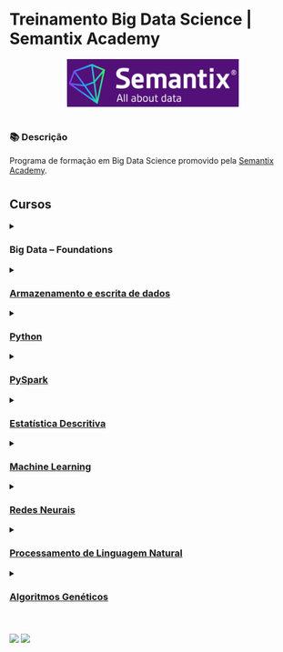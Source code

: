 # Treinamento Big Data Science | Semantix Academy

<p align="center">
<img src="https://github.com/claudiaanjos/big-data-engineer-semantix/blob/main/images/logo_semantix.png" width=60% />
</p>

# 

### 📚  Descrição

Programa de formação em Big Data Science promovido pela [Semantix Academy](https://us.semantix.ai/academy).

#

## Cursos

<details>
<summary>  <h3> Big Data – Foundations <a href=https://github.com/claudiaanjos/big-data-science-semantix/tree/main/1-Big-Data-Foundations> </summary> 

- Conhecimento de ferramentas atuais no mercado de Big Data;
- Criação e funcionamento de um cluster Hadoop para Big Data em Docker;
- Manipulação de dados com HDFS;  
- Manipulação de dados com uso do Hive;
- Otimização de consultas em grandes volumes de dados estruturados e semiestruturados com uso de Hive;
- Ingestão de dados relacionais para o HDFS/Hive, com uso do Sqoop;
- Otimização de importação no Sqoop;
- Exportação de dados do HDFS para o SGBD, com uso do Sqoop;
- Manipulação de dados com HBase;
- Operações com Dataframe em Spark para processamento de dados em batch;
- Uso do Spark SQL Queries para consultas de dados estruturados e semiestruturados.
</details>

<details>
<summary>
<h3>
Armazenamento e escrita de dados 
<a href=https://github.com/claudiaanjos/big-data-science-semantix/tree/main/2-Armazenamento-e-escrita-de-dados>
</summary>

**MongoDB**

• Entendimento de conceitos e arquitetura NoSQL e MongoDB;

• Instalação de cluster MongoDB através de container e Cloud;

• Realizar pesquisas no MongoDB com diferentes operadores;

**Redis**

• Entendimento de conceitos e arquitetura NoSQL e Redis;

• Instalação de cluster Redis através de container;

• Entendimento de diversos tipos de estrutura de dados com Redis-CLI;

**Kafka**

• Entendimento de conceitos e arquitetura do Kafka e da Confluent;

• Instalação de cluster Kafka através de container;

• Gerenciamento de tópicos;

• Produção e consumo de dados através do console;

• Entendimento das guias do Control Center.

**Elastic**

• Entendimento de conceitos e arquitetura da Elastic;

• Instalação de cluster Elastic através de container;

• Realizar operações de CRUD em índices;

• Entendimento das guias do Kibana.
</details>

<details>
<summary>
<h3>
Python 
<a href=https://github.com/claudiaanjos/big-data-science-semantix/tree/main/3-Python>
</summary>

• Os fundamentos de python como linguagem de programação

• Pacote Anaconda para distribuição de python

• Desevolvimento em web-browser usando Jupyter

• Criação e uso de virtual enviroments

• Uso de Orientado Objeto com python

• Criando Funções e isolamento em módulos

• Criando Modulos e importando

• Criando Testes automatizados

• Registros ao longo do código usando logs

• Decorators para modificar comportamento de funções

• Uso plotly para gerar gráficos

• Usando pandas para malipular dados

• Boas Praticas de programação

• Os principios S.O.L.I.D.
</details>

<details>
<summary>
<h3>
PySpark
<a href=https://github.com/claudiaanjos/big-data-science-semantix/tree/main/4-PySpark>
</summary>

• Fundamentos

• Manipulação de Big Data

• Uso do Jupyter Notebooks para a criação de projetos em Spark com Python

• Spark batch intermediario

• Operações com RDD em Spark para processamento de dados em batch;

• Uso de Partições com RDD;

• Operações com Dataset em Spark para processamento de dados em batch;

• Uso de Dataset em Dataframe e RDD;

• Comandos avançados com Dataset.
</details>

<details>
<summary>
<h3>
Estatística Descritiva
<a href=https://github.com/claudiaanjos/big-data-science-semantix/tree/main/5-Estatistica-Descritiva>
</summary>

• Aplicando medidas de dispersão (Média, Mediana, Moda, Quartis, Desvio padrão e variância) para descrever dados

• Usando correlação e covariância para descrever relações entre features

• Histograma para descrever distribuição de dados

• Probabilidade de eventos simples

• Teorema de Bayes aplicado a raciocinico de inferência

• Amostragem para representatividade estatisitica

• Apresentação de Distribuição de Probabilidade

• O uso de Likelihood
</details>

<details>
<summary>
<h3>
Machine Learning
<a href=https://github.com/claudiaanjos/big-data-science-semantix/tree/main/6-Machine-Learning>
</summary>

• Uso de algoritmos de clusterização (K-Means e outros)

• Uso de algoritmos de classificação (SVM e outros)

• Implementação de regressão (Regressão linear)
</details>

<details>
<summary>
<h3>
Redes Neurais
<a href=https://github.com/claudiaanjos/big-data-science-semantix/tree/main/7-Redes-Neurais>
</summary>

• Fundamentos de Redes Neurais

• Uso básico de PyTorch

• Uso básico de Keras

• Uso básico de Tensor Flow
</details>

<details>
<summary>
<h3>
Processamento de Linguagem Natural 
<a href=https://github.com/claudiaanjos/big-data-science-semantix/tree/main/8-Processamento-de-Linguagem-Natural>
</summary>

• Fundamentos de NLP moderno

• Uso de TF-IDF

• Composição WORD2VEC

• Bag of Word para processamento de texto

• Metódos baseados em Redes Neurais
</details>

<details>
<summary>
<h3>
Algoritmos Genéticos
<a href=https://github.com/claudiaanjos/big-data-science-semantix/tree/main/9-Algoritmos-Geneticos>
</summary> 

• Conceitos de AG

• Problema básico AG

• Aplicações

• Desenvolvimento em Python

• Bibliotecas de AG
</details>

#

<div>
  <a href="https://www.linkedin.com/in/claudia-anjos/" target="_blank"><img src="https://img.shields.io/badge/-LinkedIn-%230077B5?style=for-the-badge&logo=linkedin&logoColor=white" target="_blank"></a>
  <a href="https://medium.com/@ndosanjosc" target="_blank"><img src="https://img.shields.io/badge/Medium-12100E?style=for-the-badge&logo=medium&logoColor=white"></a>
</div>
